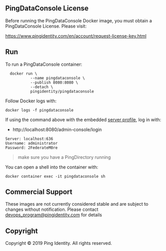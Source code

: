 ## PingDataConsole License
Before running the PingDataConsole Docker image, you must obtain a PingDataConsole License. Please visit:

https://www.pingidentity.com/en/account/request-license-key.html

## Run
To run a PingDataConsole container: 

```shell
  docker run \
           --name pingdataconsole \
           --publish 8080:8080 \
           --detach \
           pingidentity/pingdataconsole
```


Follow Docker logs with:

```
docker logs -f pingdataconsole
```

If using the command above with the embedded [server profile](../server-profiles/README.md), log in with: 
* http://localhost:8080/admin-console/login
```
Server: localhost:636
Username: administrator
Password: 2FederateM0re
```
>make sure you have a PingDirectory running

You can open a shell into the container with: 

```
docker container exec -it pingdataconsole sh
```

## Commercial Support
These images are not currently considered stable and are subject to changes without notification.
Please contact devops_program@pingidentity.com for details

## Copyright
Copyright © 2019 Ping Identity. All rights reserved.